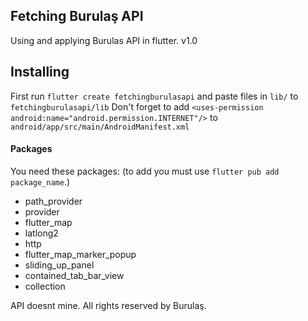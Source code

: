 ## Fetching Burulaş API
Using and applying Burulas API in flutter. v1.0


## Installing
First run `flutter create fetchingburulasapi` and paste files in `lib/` to `fetchingburulasapi/lib`
Don't forget to add `<uses-permission android:name="android.permission.INTERNET"/>` to `android/app/src/main/AndroidManifest.xml`

#### Packages
You need these packages: (to add you must use `flutter pub add package_name`.)
  - path_provider
  - provider
  - flutter_map
  - latlong2
  - http
  - flutter_map_marker_popup
  - sliding_up_panel
  - contained_tab_bar_view
  - collection

API doesnt mine. All rights reserved by Burulaş.
